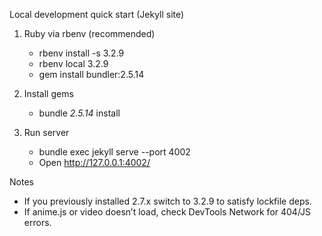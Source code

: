 Local development quick start (Jekyll site)

1) Ruby via rbenv (recommended)
   - rbenv install -s 3.2.9
   - rbenv local 3.2.9
   - gem install bundler:2.5.14

2) Install gems
   - bundle _2.5.14_ install

3) Run server
   - bundle exec jekyll serve --port 4002
   - Open http://127.0.0.1:4002/

Notes
- If you previously installed 2.7.x switch to 3.2.9 to satisfy lockfile deps.
- If anime.js or video doesn’t load, check DevTools Network for 404/JS errors.
